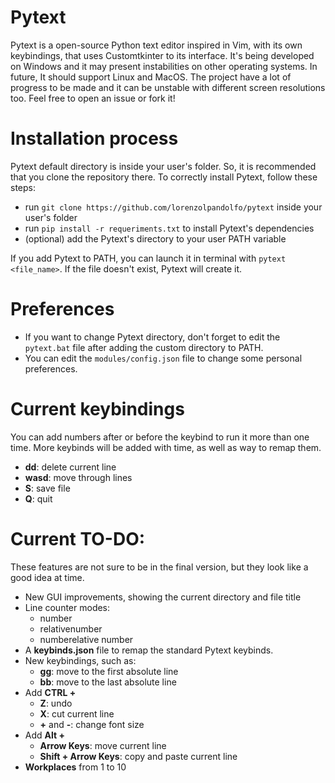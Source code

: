 # Pytext
Pytext is a open-source Python text editor inspired in Vim, with its own keybindings, that uses Customtkinter to its interface. 
It's being developed on Windows and it may present instabilities on other operating systems. In future, It should support Linux and MacOS.
The project have a lot of progress to be made and it can be unstable with different screen resolutions too.
Feel free to open an issue or fork it!

# Installation process
Pytext default directory is inside your user's folder. So, it is recommended that you clone the repository there.
To correctly install Pytext, follow these steps:
- run `git clone https://github.com/lorenzolpandolfo/pytext` inside your user's folder
- run `pip install -r requeriments.txt` to install Pytext's dependencies
- (optional) add the Pytext's directory to your user PATH variable

If you add Pytext to PATH, you can launch it in terminal with `pytext <file_name>`. If the file doesn't exist, Pytext will create it.

# Preferences
- If you want to change Pytext directory, don't forget to edit the `pytext.bat` file after adding the custom directory to PATH.
- You can edit the `modules/config.json` file to change some personal preferences.

# Current keybindings
You can add numbers after or before the keybind to run it more than one time. More keybinds will be added with time, as well as way to
remap them.
- **dd**: delete current line
- **wasd**: move through lines
- **S**: save file
- **Q**: quit

# Current TO-DO:
These features are not sure to be in the final version, but they look like a good idea at time.
- New GUI improvements, showing the current directory and file title
- Line counter modes:
  - number
  - relativenumber
  - numberelative number
- A **keybinds.json** file to remap the standard Pytext keybinds.
- New keybindings, such as:
   - **gg**: move to the first absolute line
   - **bb**: move to the last absolute line
- Add **CTRL +**
  - **Z**: undo
  - **X**: cut current line
  - **+** and **-**: change font size
- Add **Alt +**
  - **Arrow Keys**: move current line
  - **Shift + Arrow Keys**: copy and paste current line
- **Workplaces** from 1 to 10
